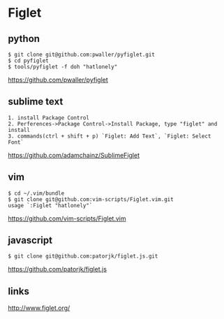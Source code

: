 # Figlet

## python
```
$ git clone git@github.com:pwaller/pyfiglet.git
$ cd pyfiglet
$ tools/pyfiglet -f doh "hatlonely"
```

<https://github.com/pwaller/pyfiglet>

## sublime text
```
1. install Package Control
2. Perferences->Package Control->Install Package, type "figlet" and install
3. commands(ctrl + shift + p) `Figlet: Add Text`, `Figlet: Select Font`
```

<https://github.com/adamchainz/SublimeFiglet>

## vim
```
$ cd ~/.vim/bundle
$ git clone git@github.com:vim-scripts/Figlet.vim.git
usage `:Figlet "hatlonely"`
```

<https://github.com/vim-scripts/Figlet.vim>

## javascript
```
$ git clone git@github.com:patorjk/figlet.js.git
```

<https://github.com/patorjk/figlet.js>

## links
<http://www.figlet.org/>
